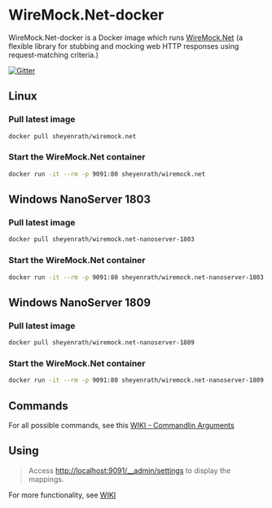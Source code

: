 # WireMock.Net-docker
WireMock.Net-docker is a Docker image which runs [WireMock.Net](https://github.com/WireMock-Net) (a flexible library for stubbing and mocking web HTTP responses using request-matching criteria.)

[![Gitter](https://img.shields.io/gitter/room/wiremock_dotnet/Lobby.svg)](https://gitter.im/wiremock_dotnet/Lobby)

## Linux

### Pull latest image

```sh
docker pull sheyenrath/wiremock.net
```

### Start the WireMock.Net container

```sh
docker run -it --rm -p 9091:80 sheyenrath/wiremock.net
```

## Windows NanoServer 1803

### Pull latest image

```sh
docker pull sheyenrath/wiremock.net-nanoserver-1803
```

### Start the WireMock.Net container

```sh
docker run -it --rm -p 9091:80 sheyenrath/wiremock.net-nanoserver-1803
```

## Windows NanoServer 1809

### Pull latest image

```sh
docker pull sheyenrath/wiremock.net-nanoserver-1809
```

### Start the WireMock.Net container

```sh
docker run -it --rm -p 9091:80 sheyenrath/wiremock.net-nanoserver-1809
```

## Commands
For all possible commands, see this [WIKI - Commandlin Arguments](https://github.com/WireMock-Net/WireMock.Net-docker/wiki/Commandline-arguments)

## Using

> Access [http://localhost:9091/__admin/settings](http://localhost:9091/__admin/mappings) to display the mappings.

For more functionality, see [WIKI](https://github.com/WireMock-Net/WireMock.Net/wiki)